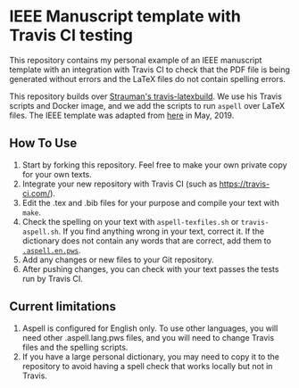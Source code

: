 # IEEE Manuscript template with Travis CI testing

This repository contains my personal example of an IEEE manuscript template with an integration with Travis CI to check that the PDF file is being generated without errors and the LaTeX files do not contain spelling errors.

This repository builds over [Strauman's travis-latexbuild](https://github.com/Strauman/travis-latexbuild/). We use his Travis scripts and Docker image, and we add the scripts to run `aspell` over LaTeX files. The IEEE template was adapted from [here](https://www.ieee.org/conferences/publishing/templates.html) in May, 2019.

## How To Use

1. Start by forking this repository. Feel free to make your own private copy for your own texts.
2. Integrate your new repository with Travis CI (such as https://travis-ci.com/).
3. Edit the .tex and .bib files for your purpose and compile your text with `make`.
4. Check the spelling on your text with `aspell-texfiles.sh` or `travis-aspell.sh`. If you find anything wrong in your text, correct it. If the dictionary does not contain any words that are correct, add them to [`.aspell.en.pws`](./.aspell.en.pws).
5. Add any changes or new files to your Git repository.
6. After pushing changes, you can check with your text passes the tests run by Travis CI.

## Current limitations

1. Aspell is configured for English only. To use other languages, you will need other .aspell.lang.pws files, and you will need to change Travis files and the spelling scripts.
2. If you have a large personal dictionary, you may need to copy it to the repository to avoid having a spell check that works locally but not in Travis.

